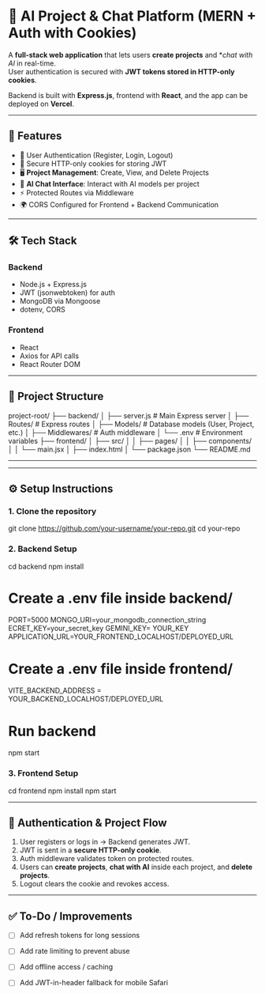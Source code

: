 # 🚀 AI Project & Chat Platform (MERN + Auth with Cookies)

A **full-stack web application** that lets users **create projects** and **chat with AI* in real-time.  
User authentication is secured with **JWT tokens stored in HTTP-only cookies**.  

Backend is built with **Express.js**, frontend with **React**, and the app can be deployed on **Vercel**.

---

## 📌 Features
- 🔐 User Authentication (Register, Login, Logout)
- 🍪 Secure HTTP-only cookies for storing JWT
- 🖥️ **Project Management**: Create, View, and Delete Projects
- 🤖 **AI Chat Interface**: Interact with AI models per project
- ⚡ Protected Routes via Middleware
- 🌍 CORS Configured for Frontend + Backend Communication

---

## 🛠️ Tech Stack
### Backend
- Node.js + Express.js
- JWT (jsonwebtoken) for auth
- MongoDB via Mongoose
- dotenv, CORS

### Frontend
- React
- Axios for API calls
- React Router DOM

---

## 📂 Project Structure
project-root/
├── backend/
│ ├── server.js # Main Express server
│ ├── Routes/ # Express routes
│ ├── Models/ # Database models (User, Project, etc.)
│ ├── Middlewares/ # Auth middleware
│ └── .env # Environment variables
├── frontend/
│ ├── src/
│ │ ├── pages/
│ │ ├── components/
│ │ └── main.jsx
│ ├── index.html
│ └── package.json
└── README.md

---


---

## ⚙️ Setup Instructions

### 1. Clone the repository
git clone https://github.com/your-username/your-repo.git
cd your-repo

### 2. Backend Setup
cd backend
npm install

# Create a .env file inside backend/
PORT=5000
MONGO_URI=your_mongodb_connection_string
ECRET_KEY=your_secret_key
GEMINI_KEY= YOUR_KEY
APPLICATION_URL=YOUR_FRONTEND_LOCALHOST/DEPLOYED_URL

# Create a .env file inside frontend/

VITE_BACKEND_ADDRESS = YOUR_BACKEND_LOCALHOST/DEPLOYED_URL

# Run backend
npm start

### 3. Frontend Setup
cd frontend
npm install
npm start

---

## 🔑 Authentication & Project Flow
1. User registers or logs in → Backend generates JWT.
2. JWT is sent in a **secure HTTP-only cookie**.
3. Auth middleware validates token on protected routes.
4. Users can **create projects**, **chat with AI** inside each project, and **delete projects**.
5. Logout clears the cookie and revokes access.


---

## ✅ To-Do / Improvements
- [ ] Add refresh tokens for long sessions  
- [ ] Add rate limiting to prevent abuse  
- [ ] Add offline access / caching  
- [ ] Add JWT-in-header fallback for mobile Safari  



